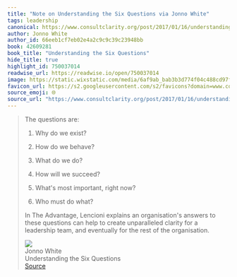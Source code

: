 ```yaml
---
title: "Note on Understanding the Six Questions via Jonno White"
tags: leadership
canonical: https://www.consultclarity.org/post/2017/01/16/understanding-the-six-questions
author: Jonno White
author_id: 66eeb1cf7eb02e4a2c9c9c39c23948bb
book: 42609281
book_title: "Understanding the Six Questions"
hide_title: true
highlight_id: 750037014
readwise_url: https://readwise.io/open/750037014
image: https://static.wixstatic.com/media/6af9ab_bab3b3d774f04c488cd97fbefe3dcc70~mv2_d_1865_2781_s_2.jpg/v1/fill/w_671,h_1000,al_c,q_85,usm_0.66_1.00_0.01/6af9ab_bab3b3d774f04c488cd97fbefe3dcc70~mv2_d_1865_2781_s_2.jpg
favicon_url: https://s2.googleusercontent.com/s2/favicons?domain=www.consultclarity.org
source_emoji: 🌐
source_url: "https://www.consultclarity.org/post/2017/01/16/understanding-the-six-questions#:~:text=The%20questions%20are%3A,of%20the%20organisation."
---
```


> The questions are:
> 
> 1. Why do we exist?
> 
> 2. How do we behave?
> 
> 3. What do we do?
> 
> 4. How will we succeed?
> 
> 5. What's most important, right now?
> 
> 6. Who must do what?
> 
> In The Advantage, Lencioni explains an organisation's answers to these questions can help to create unparalleled clarity for a leadership team, and eventually for the rest of the organisation.
> <div class="quoteback-footer"><div class="quoteback-avatar"><img class="mini-favicon" src="https://s2.googleusercontent.com/s2/favicons?domain=www.consultclarity.org"></div><div class="quoteback-metadata"><div class="metadata-inner"><span style="display:none">FROM:</span><div aria-label="Jonno White" class="quoteback-author"> Jonno White</div><div aria-label="Understanding the Six Questions" class="quoteback-title"> Understanding the Six Questions</div></div></div><div class="quoteback-backlink"><a target="_blank" aria-label="go to the full text of this quotation" rel="noopener" href="https://www.consultclarity.org/post/2017/01/16/understanding-the-six-questions#:~:text=The%20questions%20are%3A,of%20the%20organisation." class="quoteback-arrow"> Source</a></div></div>
